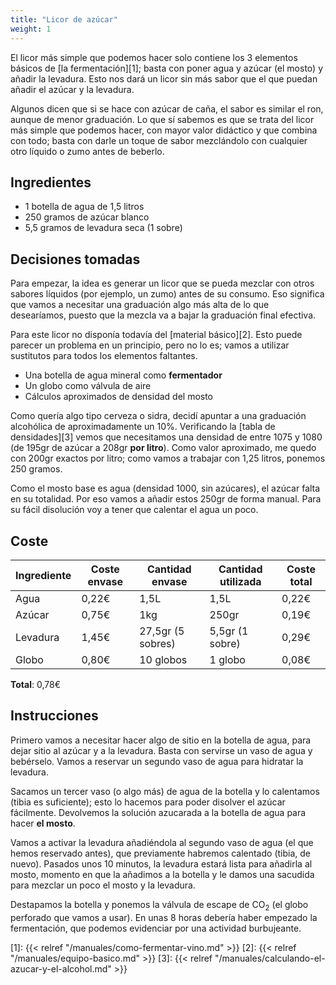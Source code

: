 ```yaml
---
title: "Licor de azúcar"
weight: 1
---
```


El licor más simple que podemos hacer solo contiene los 3 elementos básicos
de [la fermentación][1]; basta con poner agua y azúcar (el mosto) y añadir
la levadura. Esto nos dará un licor sin más sabor que el que puedan añadir
el azúcar y la levadura.

Algunos dicen que si se hace con azúcar de caña, el sabor es similar el ron,
aunque de menor graduación. Lo que sí sabemos es que se trata del licor más
simple que podemos hacer, con mayor valor didáctico y que combina con todo;
basta con darle un toque de sabor mezclándolo con cualquier otro líquido o
zumo antes de beberlo.

## Ingredientes

* 1 botella de agua de 1,5 litros
* 250 gramos de azúcar blanco
* 5,5 gramos de levadura seca (1 sobre)

## Decisiones tomadas

Para empezar, la idea es generar un licor que se pueda mezclar con otros sabores
líquidos (por ejemplo, un zumo) antes de su consumo. Eso significa que vamos a
necesitar una graduación algo más alta de lo que desearíamos, puesto que la mezcla
va a bajar la graduación final efectiva.

Para este licor no disponía todavía del [material básico][2]. Esto puede parecer
un problema en un principio, pero no lo es; vamos a utilizar sustitutos para
todos los elementos faltantes.

* Una botella de agua mineral como **fermentador**
* Un globo como válvula de aire
* Cálculos aproximados de densidad del mosto

Como quería algo tipo cerveza o sidra, decidí apuntar a una graduación alcohólica
de aproximadamente un 10%. Verificando la [tabla de densidades][3] vemos que
necesitamos una densidad de entre 1075 y 1080 (de 195gr de azúcar a 208gr **por
litro**). Como valor aproximado, me quedo con 200gr exactos por litro; como vamos
a trabajar con 1,25 litros, ponemos 250 gramos.

Como el mosto base es agua (densidad 1000, sin azúcares), el azúcar falta en su
totalidad. Por eso vamos a añadir estos 250gr de forma manual. Para su fácil
disolución voy a tener que calentar el agua un poco.

## Coste

| Ingrediente | Coste envase | Cantidad envase   | Cantidad utilizada | Coste total |
|-------------|--------------|-------------------|--------------------|-------------|
| Agua        | 0,22€        | 1,5L              | 1,5L               | 0,22€       |
| Azúcar      | 0,75€        | 1kg               | 250gr              | 0,19€       |
| Levadura    | 1,45€        | 27,5gr (5 sobres) | 5,5gr (1 sobre)    | 0,29€       |
| Globo       | 0,80€        | 10 globos         | 1 globo            | 0,08€       |

**Total**: 0,78€

## Instrucciones

Primero vamos a necesitar hacer algo de sitio en la botella de agua, para dejar
sitio al azúcar y a la levadura. Basta con servirse un vaso de agua y bebérselo.
Vamos a reservar un segundo vaso de agua para hidratar la levadura.

Sacamos un tercer vaso (o algo más) de agua de la botella y lo calentamos
(tibia es suficiente); esto lo hacemos para poder disolver el azúcar fácilmente.
Devolvemos la solución azucarada a la botella de agua para hacer **el mosto**.

Vamos a activar la levadura añadiéndola al segundo vaso de agua (el que hemos
reservado antes), que previamente habremos calentado (tibia, de nuevo). Pasados
unos 10 minutos, la levadura estará lista para añadirla al mosto, momento en que
la añadimos a la botella y le damos una sacudida para mezclar un poco el mosto
y la levadura.

Destapamos la botella y ponemos la válvula de escape de CO<sub>2</sub> (el globo
perforado que vamos a usar). En unas 8 horas debería haber empezado la fermentación,
que podemos evidenciar por una actividad burbujeante.

[1]: {{< relref "/manuales/como-fermentar-vino.md" >}}
[2]: {{< relref "/manuales/equipo-basico.md" >}}
[3]: {{< relref "/manuales/calculando-el-azucar-y-el-alcohol.md" >}}
